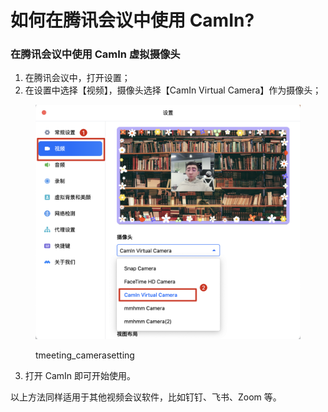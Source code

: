 # 如何在腾讯会议中使用 CamIn?

### 在腾讯会议中使用 CamIn 虚拟摄像头

1. 在腾讯会议中，打开设置；
2. 在设置中选择【视频】，摄像头选择【CamIn Virtual Camera】作为摄像头；

<figure><img src="../../.gitbook/assets/image (3).png" alt=""><figcaption><p>tmeeting_camerasetting</p></figcaption></figure>

3. 打开 CamIn 即可开始使用。

以上方法同样适用于其他视频会议软件，比如钉钉、飞书、Zoom 等。
